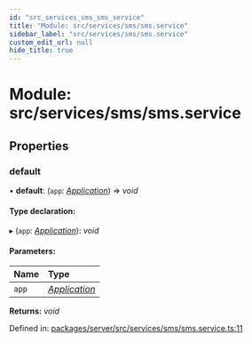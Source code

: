 ```yaml
---
id: "src_services_sms_sms_service"
title: "Module: src/services/sms/sms.service"
sidebar_label: "src/services/sms/sms.service"
custom_edit_url: null
hide_title: true
---
```


# Module: src/services/sms/sms.service

## Properties

### default

• **default**: (`app`: [*Application*](src_declarations.md#application)) => *void*

#### Type declaration:

▸ (`app`: [*Application*](src_declarations.md#application)): *void*

#### Parameters:

Name | Type |
:------ | :------ |
`app` | [*Application*](src_declarations.md#application) |

**Returns:** *void*

Defined in: [packages/server/src/services/sms/sms.service.ts:11](https://github.com/xr3ngine/xr3ngine/blob/7650c2bea/packages/server/src/services/sms/sms.service.ts#L11)
